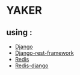 YAKER
=====

## using :
* [Django](https://www.djangoproject.com/)
* [Django-rest-framework](http://www.django-rest-framework.org/)
* [Redis](https://redis.io/download)
* [Redis-django](https://github.com/niwinz/django-redis)
